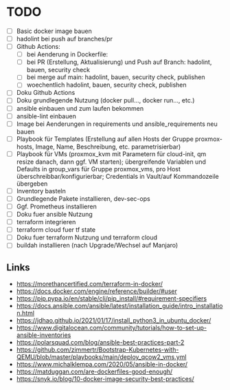# TODO

* [ ] Basic docker image bauen
* [ ] hadolint bei push auf branches/pr
* [ ] Github Actions:
  * [ ] bei Aenderung in Dockerfile:
  * [ ] bei PR (Erstellung, Aktualisierung) und Push auf Branch: hadolint, bauen, security check
  * [ ] bei merge auf main: hadolint, bauen, security check, publishen
  * [ ] woechentlich hadolint, bauen, security check, publishen
* [ ] Doku Github Actions
* [ ] Doku grundlegende Nutzung (docker pull..., docker run..., etc.)
* [ ] ansible einbauen und zum laufen bekommen
* [ ] ansible-lint einbauen
* [ ] Image bei Aenderungen in requirements und ansible_requirements neu bauen
* [ ] Playbook für Templates (Erstellung auf allen Hosts der Gruppe proxmox-hosts, Image, Name, Beschreibung, etc. parametrisierbar)
* [ ] Playbook für VMs (proxmox_kvm mit Parametern für cloud-init, qm resize danach, dann ggf. VM starten); übergreifende Variablen und Defaults in group_vars für Gruppe proxmox_vms, pro Host überschreibbar/konfigurierbar; Credentials in Vault/auf Kommandozeile übergeben
* [ ] Inventory basteln
* [ ] Grundlegende Pakete installieren, dev-sec-ops
* [ ] Ggf. Prometheus installieren
* [ ] Doku fuer ansible Nutzung
* [ ] terraform integrieren
* [ ] terraform cloud fuer tf state
* [ ] Doku fuer terraform Nutzung und terraform cloud
* [ ] buildah installieren (nach Upgrade/Wechsel auf Manjaro)

## Links

* https://morethancertified.com/terraform-in-docker/
* https://docs.docker.com/engine/reference/builder/#user
* https://pip.pypa.io/en/stable/cli/pip_install/#requirement-specifiers
* https://docs.ansible.com/ansible/latest/installation_guide/intro_installation.html
* https://jdhao.github.io/2021/01/17/install_python3_in_ubuntu_docker/
* https://www.digitalocean.com/community/tutorials/how-to-set-up-ansible-inventories
* https://polarsquad.com/blog/ansible-best-practices-part-2
* https://github.com/zimmertr/Bootstrap-Kubernetes-with-QEMU/blob/master/playbooks/main/deploy_qcow2_vms.yml
* https://www.michalklempa.com/2020/05/ansible-in-docker/
* https://matduggan.com/are-dockerfiles-good-enough/
* https://snyk.io/blog/10-docker-image-security-best-practices/
